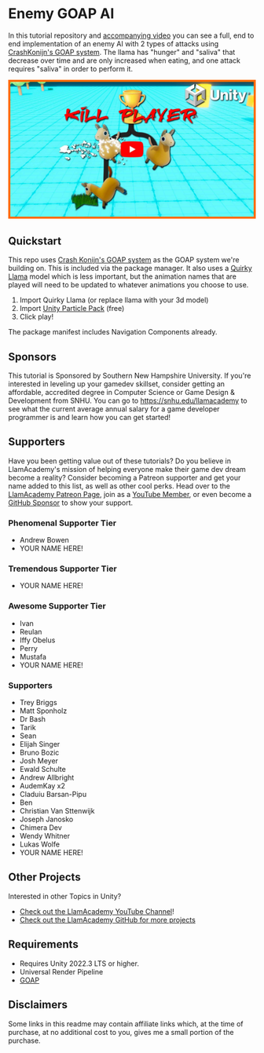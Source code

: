 ﻿# Enemy GOAP AI

In this tutorial repository and [accompanying video](https://youtu.be/85kogmzcLXw) you can see a full, end to end implementation of an enemy AI with 2 types of attacks using [CrashKonijn's GOAP system](https://github.com/crashkonijn/goap). The llama has "hunger" and "saliva" that decrease over time and are only increased when eating, and one attack requires "saliva" in order to perform it.

[![Youtube Tutorial](./Video%20Screenshot.jpg)](https://youtu.be/85kogmzcLXw)

## Quickstart
This repo uses [Crash Konijn's GOAP system](https://github.com/crashkonijn/GOAP) as the GOAP system we're building on. This is included via the package manager. It also uses a [Quirky Llama](https://assetstore.unity.com/packages/3d/characters/animals/mammals/llama-quirky-series-178234?aid=1101l9QvC) model which is less important, but the animation names that are played will need to be updated to whatever animations you choose to use.

1. Import Quirky Llama (or replace llama with your 3d model)
2. Import [Unity Particle Pack](https://assetstore.unity.com/packages/vfx/particles/particle-pack-127325?aid=1101l9QvC) (free)
3. Click play!

The package manifest includes Navigation Components already.

## Sponsors
This tutorial is Sponsored by Southern New Hampshire University. If you're interested in leveling up your gamedev skillset, consider getting an affordable, accredited degree in Computer Science or Game Design & Development from SNHU. You can go to https://snhu.edu/llamacademy to see what the current average annual salary for a game developer programmer is and learn how you can get started!

## Supporters
Have you been getting value out of these tutorials? Do you believe in LlamAcademy's mission of helping everyone make their game dev dream become a reality? Consider becoming a Patreon supporter and get your name added to this list, as well as other cool perks.
Head over to the [LlamAcademy Patreon Page](https://patreon.com/llamacademy), join as a [YouTube Member](https://www.youtube.com/channel/UCnWm6pMD38R1E2vCAByGb6w/join), or even become a [GitHub Sponsor](https://github.com/sponsors/llamacademy) to show your support.

### Phenomenal Supporter Tier
* Andrew Bowen
* YOUR NAME HERE!

### Tremendous Supporter Tier
* YOUR NAME HERE!

### Awesome Supporter Tier
* Ivan
* Reulan
* Iffy Obelus
* Perry
* Mustafa
* YOUR NAME HERE!

### Supporters
* Trey Briggs
* Matt Sponholz
* Dr Bash
* Tarik
* Sean
* Elijah Singer
* Bruno Bozic
* Josh Meyer
* Ewald Schulte
* Andrew Allbright
* AudemKay x2
* Claduiu Barsan-Pipu
* Ben
* Christian Van Sttenwijk
* Joseph Janosko
* Chimera Dev
* Wendy Whitner
* Lukas Wolfe
* YOUR NAME HERE!

## Other Projects
Interested in other Topics in Unity? 

* [Check out the LlamAcademy YouTube Channel](https://youtube.com/c/LlamAcademy)!
* [Check out the LlamAcademy GitHub for more projects](https://github.com/llamacademy)

## Requirements
* Requires Unity 2022.3 LTS or higher.
* Universal Render Pipeline
* [GOAP](https://github.com/crashkonijn/goap)

## Disclaimers
Some links in this readme may contain affiliate links which, at the time of purchase, at no additional cost to you, gives me a small portion of the purchase.